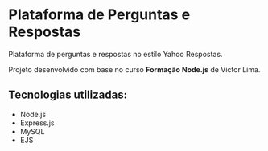 # Plataforma de Perguntas e Respostas
Plataforma de perguntas e respostas no estilo Yahoo Respostas.

Projeto desenvolvido com base no curso **Formação Node.js** de Victor Lima.

## Tecnologias utilizadas:
* Node.js
* Express.js
* MySQL
* EJS
